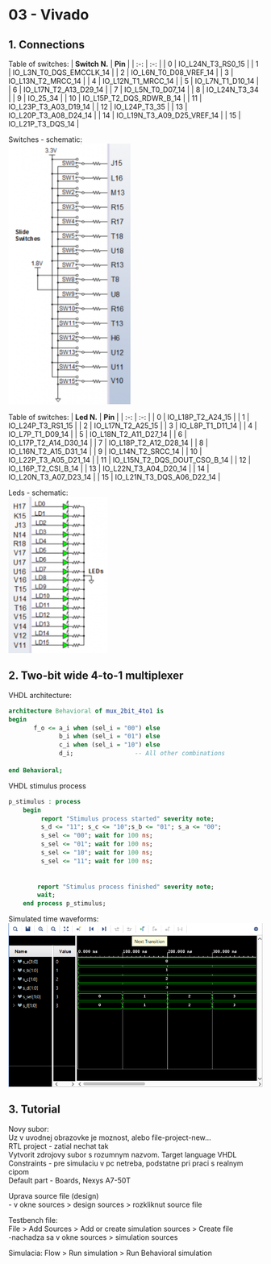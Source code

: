 # **03 - Vivado**
## **1. Connections**

Table of switches:
| **Switch N.** | **Pin** |
| :-: | :-: |
| 0 | IO_L24N_T3_RS0_15 |
| 1 | IO_L3N_T0_DQS_EMCCLK_14 |
| 2 | IO_L6N_T0_D08_VREF_14 |
| 3 | IO_L13N_T2_MRCC_14 |
| 4 | IO_L12N_T1_MRCC_14 |
| 5 | IO_L7N_T1_D10_14 |
| 6 | IO_L17N_T2_A13_D29_14 |
| 7 | IO_L5N_T0_D07_14 |
| 8 | IO_L24N_T3_34 |
| 9 | IO_25_34 |
| 10 | IO_L15P_T2_DQS_RDWR_B_14 |
| 11 | IO_L23P_T3_A03_D19_14 |
| 12 | IO_L24P_T3_35 |
| 13 | IO_L20P_T3_A08_D24_14 |
| 14 | IO_L19N_T3_A09_D25_VREF_14 |
| 15 | IO_L21P_T3_DQS_14 |

Switches - schematic:  
![Switches](Images/NX7_Switches.png)

Table of switches:
| **Led N.** | **Pin** |
| :-: | :-: |
| 0 | IO_L18P_T2_A24_15 |
| 1 | IO_L24P_T3_RS1_15 |
| 2 | IO_L17N_T2_A25_15 |
| 3 | IO_L8P_T1_D11_14 |
| 4 | IO_L7P_T1_D09_14 |
| 5 | IO_L18N_T2_A11_D27_14 |
| 6 | IO_L17P_T2_A14_D30_14 |
| 7 | IO_L18P_T2_A12_D28_14 |
| 8 | IO_L16N_T2_A15_D31_14 |
| 9 | IO_L14N_T2_SRCC_14 |
| 10 | IO_L22P_T3_A05_D21_14 |
| 11 | IO_L15N_T2_DQS_DOUT_CSO_B_14 |
| 12 | IO_L16P_T2_CSI_B_14 |
| 13 | IO_L22N_T3_A04_D20_14 |
| 14 | IO_L20N_T3_A07_D23_14 |
| 15 | IO_L21N_T3_DQS_A06_D22_14 |


Leds - schematic:  
![Leds](Images/NX7_Leds.png)


## **2. Two-bit wide 4-to-1 multiplexer**

VHDL architecture:
```vhdl
architecture Behavioral of mux_2bit_4to1 is
begin
       f_o <= a_i when (sel_i = "00") else
              b_i when (sel_i = "01") else
              c_i when (sel_i = "10") else
              d_i;                 -- All other combinations

end Behavioral;
```

VHDL stimulus process
```vhdl
p_stimulus : process
    begin
         report "Stimulus process started" severity note;
         s_d <= "11"; s_c <= "10";s_b <= "01"; s_a <= "00";
         s_sel <= "00"; wait for 100 ns;
         s_sel <= "01"; wait for 100 ns;
         s_sel <= "10"; wait for 100 ns;
         s_sel <= "11"; wait for 100 ns;
         
         
        report "Stimulus process finished" severity note;
        wait;
    end process p_stimulus;
```

Simulated time waveforms:
![Simulated time waveforms](Images/simulated_time_waveforms.png)

## **3. Tutorial**
Novy subor:	 
            Uz v uvodnej obrazovke je moznost, alebo file-project-new...  
		    RTL project - zatial nechat tak  
		    Vytvorit zdrojovy subor s rozumnym nazvom. Target language VHDL  
		    Constraints - pre simulaciu v pc netreba, podstatne pri praci s realnym cipom  
		    Default part - Boards, Nexys A7-50T  

Uprava source file (design)   
            - v okne sources > design sources > rozkliknut source file  

Testbench file:  
            File > Add Sources > Add or create simulation sources > Create file  
		    -nachadza sa v okne sources > simulation sources  

Simulacia:
	 Flow > Run simulation > Run Behavioral simulation  